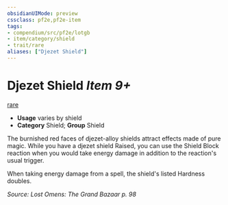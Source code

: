 ```yaml
---
obsidianUIMode: preview
cssclass: pf2e,pf2e-item
tags:
- compendium/src/pf2e/lotgb
- item/category/shield
- trait/rare
aliases: ["Djezet Shield"]
---
```

# Djezet Shield *Item 9+*  
[rare](../../../Rules/traits/rare.md)  

- **Usage** varies by shield
- **Category** Shield; **Group** Shield 

The burnished red faces of djezet-alloy shields attract effects made of pure magic. While you have a djezet shield Raised, you can use the Shield Block reaction when you would take energy damage in addition to the reaction's usual trigger.

When taking energy damage from a spell, the shield's listed Hardness doubles.

*Source: Lost Omens: The Grand Bazaar p. 98*